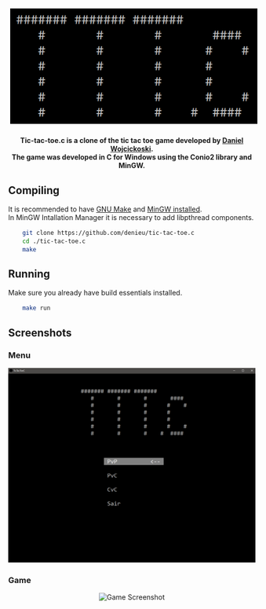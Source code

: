  <p align="center"> 
    <img src="img/logo.png" alt="2048.c" style="vertical-align:top; margin:6px 4px">
 </p>

<div align="center">
    <h4>
      Tic-tac-toe.c is a clone of the tic tac toe game developed by <a href="https://github.com/denieu">Daniel Wojcickoski</a>.
       <br>
      The game was developed in C for Windows using the Conio2 library and MinGW.
    </h4>
</div>

## Compiling
It is recommended to have <a href="https://community.chocolatey.org/packages/make">GNU Make</a> and  <a href="https://sourceforge.net/projects/mingw/">MinGW installed</a>. <br>
In MinGW Intallation Manager it is necessary to add libpthread components.
```bash
    git clone https://github.com/denieu/tic-tac-toe.c
    cd ./tic-tac-toe.c
    make
```

## Running
Make sure you already have build essentials installed.
```bash
    make run
```

## Screenshots
### Menu
<p align="center">
  <img src="img/1_menu.png" alt="Menu Screenshot"/>
</p>

### Game
<p align="center">
  <img src="img/2_game.png"  alt="Game Screenshot"/>
</p>
